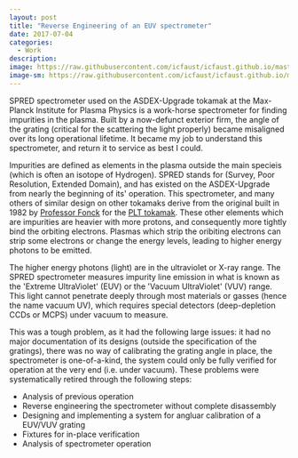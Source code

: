 ```yaml
---
layout: post
title: "Reverse Engineering of an EUV spectrometer"
date: 2017-07-04
categories:
  - Work
description: 
image: https://raw.githubusercontent.com/icfaust/icfaust.github.io/master/_screenshots/SPRED_13.2.png
image-sm: https://raw.githubusercontent.com/icfaust/icfaust.github.io/master/_screenshots/SPRED_13.2.png
---
```

SPRED spectrometer used on the ASDEX-Upgrade tokamak at the Max-Planck Institute for Plasma Physics is a work-horse spectrometer for finding impurities in the plasma. Built by a now-defunct exterior firm, the angle of the grating (critical for the scattering the light properly) became misaligned over its long operational lifetime.  It became my job to understand this spectrometer, and return it to service as best I could.

Impurities are defined as elements in the plasma outside the main specieis (which is often an isotope of Hydrogen). SPRED stands for (Survey, Poor Resolution, Extended Domain), and has existed on the ASDEX-Upgrade from nearly the beginning of its' operation.  This spectrometer, and many others of similar design on other tokamaks derive from the original built in 1982 by <a href="https://directory.engr.wisc.edu/ep/Faculty/Fonck_Raymond/">Professor Fonck</a> for the <a href="https://en.wikipedia.org/wiki/Princeton_Large_Torus">PLT tokamak</a>.  These other elements which are impurities are heavier with more protons, and consequently more tightly bind the orbiting electrons.  Plasmas which strip the oribiting electrons can strip some electrons or change the energy levels, leading to higher energy photons to be emitted.

The higher energy photons (light) are in the ultraviolet or X-ray range.  The SPRED spectrometer measures impurity line emission in what is known as the 'Extreme UltraViolet' (EUV) or the 'Vacuum UltraViolet' (VUV) range.  This light cannot penetrate deeply through most materials or gasses (hence the name vacuum UV), which requires special detectors (deep-depletion CCDs or MCPS) under vacuum to measure.

This was a tough problem, as it had the following large issues:  it had no major documentation of its designs (outside the specification of the gratings), there was no way of calibrating the grating angle in place, the spectrometer is one-of-a-kind, the system could only be fully verified for operation at the very end (i.e. under vacuum).  These problems were systematically retired through the following steps:

<ul>
  <li>Analysis of previous operation</li>
  <li>Reverse engineering the spectrometer without complete disassembly</li>
  <li>Designing and implementing a system for angluar calibration of a EUV/VUV grating</li>
  <li>Fixtures for in-place verification</li>
  <li>Analysis of spectrometer operation</li>
</ul>
